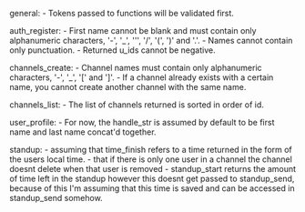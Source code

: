 general:
    - Tokens passed to functions will be validated first.

auth_register:
    - First name cannot be blank and must contain only alphanumeric characters,
      '-', '_', ''', '/', '(', ')' and '.'.
    - Names cannot contain only punctuation.
    - Returned u_ids cannot be negative.

channels_create:
    - Channel names must contain only alphanumeric characters, '-', '_', '[' and
      ']'.
    - If a channel already exists with a certain name, you cannot create another
      channel with the same name.

channels_list:
    - The list of channels returned is sorted in order of id.

user_profile:
    - For now, the handle_str is assumed by default to be first name and last
    name concat'd together.
    
standup:
    - assuming that time_finish refers to a time returned in the form of the users local time.
    - that if there is only one user in a channel the channel doesnt delete when that user is removed
    - standup_start returns the amount of time left in the standup however this doesnt get passed to 
    standup_send, because of this I'm assuming that this time is saved and can be accessed in 
    standup_send somehow.
    
    
